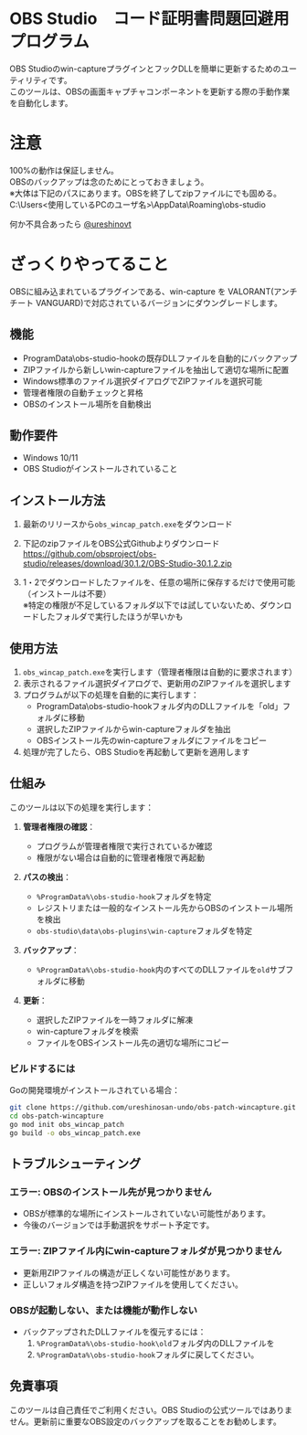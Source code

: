 # OBS Studio　コード証明書問題回避用プログラム

OBS Studioのwin-captureプラグインとフックDLLを簡単に更新するためのユーティリティです。  
このツールは、OBSの画面キャプチャコンポーネントを更新する際の手動作業を自動化します。

# 注意
100%の動作は保証しません。  
OBSのバックアップは念のためにとっておきましょう。  
※大体は下記のパスにあります。OBSを終了してzipファイルにでも固める。  
C:\Users\<使用しているPCのユーザ名>\AppData\Roaming\obs-studio  

何か不具合あったら [ @ureshinovt](https://x.com/ureshinovt)  

# ざっくりやってること
OBSに組み込まれているプラグインである、win-capture を VALORANT(アンチチート VANGUARD)で対応されているバージョンにダウングレードします。

## 機能

- ProgramData\obs-studio-hookの既存DLLファイルを自動的にバックアップ
- ZIPファイルから新しいwin-captureファイルを抽出して適切な場所に配置
- Windows標準のファイル選択ダイアログでZIPファイルを選択可能
- 管理者権限の自動チェックと昇格
- OBSのインストール場所を自動検出

## 動作要件

- Windows 10/11
- OBS Studioがインストールされていること

## インストール方法

1. 最新のリリースから`obs_wincap_patch.exe`をダウンロード
2. 下記のzipファイルをOBS公式Githubよりダウンロード  
https://github.com/obsproject/obs-studio/releases/download/30.1.2/OBS-Studio-30.1.2.zip

3. 1・2でダウンロードしたファイルを、任意の場所に保存するだけで使用可能（インストールは不要）  
※特定の権限が不足しているフォルダ以下では試していないため、ダウンロードしたフォルダで実行したほうが早いかも


## 使用方法

1. `obs_wincap_patch.exe`を実行します（管理者権限は自動的に要求されます）
2. 表示されるファイル選択ダイアログで、更新用のZIPファイルを選択します
3. プログラムが以下の処理を自動的に実行します：
   - ProgramData\obs-studio-hookフォルダ内のDLLファイルを「old」フォルダに移動
   - 選択したZIPファイルからwin-captureフォルダを抽出
   - OBSインストール先のwin-captureフォルダにファイルをコピー
4. 処理が完了したら、OBS Studioを再起動して更新を適用します

## 仕組み

このツールは以下の処理を実行します：

1. **管理者権限の確認**：
   - プログラムが管理者権限で実行されているか確認
   - 権限がない場合は自動的に管理者権限で再起動

2. **パスの検出**：
   - `%ProgramData%\obs-studio-hook`フォルダを特定
   - レジストリまたは一般的なインストール先からOBSのインストール場所を検出
   - `obs-studio\data\obs-plugins\win-capture`フォルダを特定

3. **バックアップ**：
   - `%ProgramData%\obs-studio-hook`内のすべてのDLLファイルを`old`サブフォルダに移動

4. **更新**：
   - 選択したZIPファイルを一時フォルダに解凍
   - win-captureフォルダを検索
   - ファイルをOBSインストール先の適切な場所にコピー

### ビルドするには

Goの開発環境がインストールされている場合：

```bash
git clone https://github.com/ureshinosan-undo/obs-patch-wincapture.git
cd obs-patch-wincapture
go mod init obs_wincap_patch
go build -o obs_wincap_patch.exe
```

## トラブルシューティング

### エラー: OBSのインストール先が見つかりません
- OBSが標準的な場所にインストールされていない可能性があります。
- 今後のバージョンでは手動選択をサポート予定です。

### エラー: ZIPファイル内にwin-captureフォルダが見つかりません
- 更新用ZIPファイルの構造が正しくない可能性があります。
- 正しいフォルダ構造を持つZIPファイルを使用してください。

### OBSが起動しない、または機能が動作しない
- バックアップされたDLLファイルを復元するには：
  1. `%ProgramData%\obs-studio-hook\old`フォルダ内のDLLファイルを
  2. `%ProgramData%\obs-studio-hook`フォルダに戻してください。

## 免責事項

このツールは自己責任でご利用ください。OBS Studioの公式ツールではありません。更新前に重要なOBS設定のバックアップを取ることをお勧めします。
